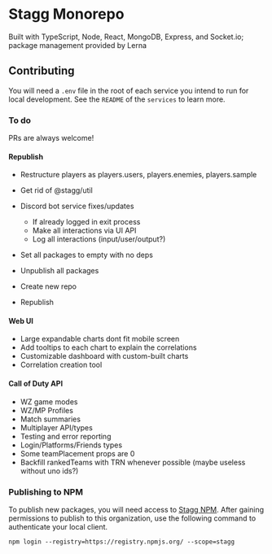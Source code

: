 # Stagg Monorepo

Built with TypeScript, Node, React, MongoDB, Express, and Socket.io; package management provided by Lerna

## Contributing

You will need a `.env` file in the root of each service you intend to run for local development. See the `README` of the `services` to learn more.

### To do

PRs are always welcome!

#### Republish

- Restructure players as players.users, players.enemies, players.sample

- Get rid of @stagg/util
- Discord bot service fixes/updates
    - If already logged in exit process
    - Make all interactions via UI API
    - Log all interactions (input/user/output?)
- Set all packages to empty with no deps
- Unpublish all packages
- Create new repo
- Republish

#### Web UI

- Large expandable charts dont fit mobile screen
- Add tooltips to each chart to explain the correlations
- Customizable dashboard with custom-built charts
- Correlation creation tool

#### Call of Duty API

- WZ game modes
- WZ/MP Profiles
- Match summaries
- Multiplayer API/types
- Testing and error reporting
- Login/Platforms/Friends types
- Some teamPlacement props are 0
- Backfill rankedTeams with TRN whenever possible (maybe useless without uno ids?)

### Publishing to NPM

To publish new packages, you will need access to [Stagg NPM](https://www.npmjs.com/settings/stagg/packages). After gaining permissions to publish to this organization, use the following command to authenticate your local client.

```
npm login --registry=https://registry.npmjs.org/ --scope=stagg
```
